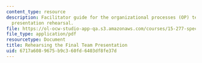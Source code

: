 ```yaml
---
content_type: resource
description: Facilitator guide for the organizational processes (OP) team project
  presentation rehearsal.
file: https://ol-ocw-studio-app-qa.s3.amazonaws.com/courses/15-277-special-seminar-in-communications-leadership-and-personal-effectiveness-coaching-fall-2008/6717a6089675b9c360fd6403df8fe37d_guide_10.pdf
file_type: application/pdf
resourcetype: Document
title: Rehearsing the Final Team Presentation
uid: 6717a608-9675-b9c3-60fd-6403df8fe37d
---
```

